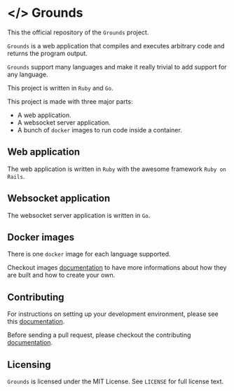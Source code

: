 # </\> Grounds

This the official repository of the `Grounds` project.

`Grounds` is a web application that compiles and executes arbitrary code and returns the program output.

`Grounds` support many languages and make it really trivial to add support for any language.

This project is written in `Ruby` and `Go`.

This project is made with three major parts:

- A web application.
- A websocket server application.
- A bunch of `docker` images to run code inside a container.

## Web application

The web application is written in `Ruby` with the awesome framework `Ruby on Rails`.

## Websocket application

The websocket server application is written in `Go`.

## Docker images

There is one `docker` image for each language supported.

Checkout images [documentation](https://github.com/folieadrien/grounds/blob/master/docs/IMAGES.md)
to have more informations about how they are built and how to create your own.

## Contributing

For instructions on setting up your development environment, please see this
[documentation](https://github.com/folieadrien/grounds/blob/master/docs/DEVENV.md).

Before sending a pull request, please checkout the contributing
[documentation](https://github.com/folieadrien/grounds/blob/master/docs/CONTRIBUTING.md).

## Licensing

`Grounds` is licensed under the MIT License. See `LICENSE` for full license text.
